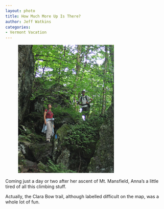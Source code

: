 ```yaml
---
layout: photo
title: How Much More Up Is There?
author: Jeff Watkins
categories:
- Vermont Vacation
---
```


<figure><img class="photo" src="/photos/IMG_2155.jpg"></figure>

Coming just a day or two after her ascent of Mt. Mansfield, Anna’s a little
tired of all this climbing stuff.

Actually, the Clara Bow trail, although labelled difficult on the map, was a
whole lot of fun.

